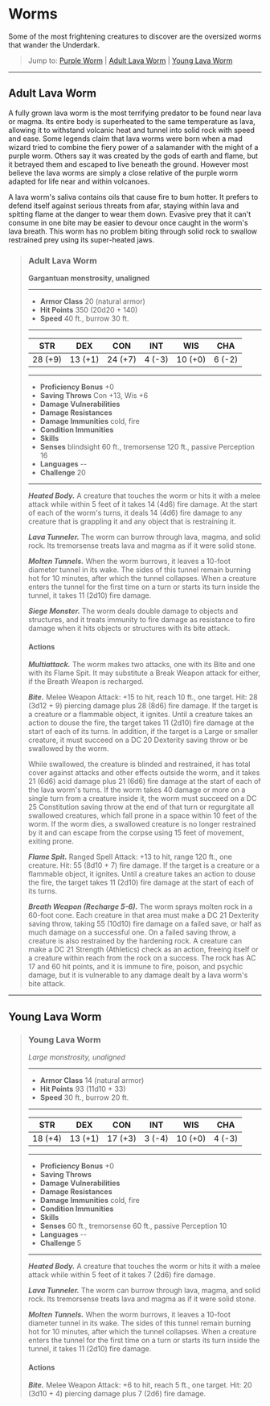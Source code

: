 # Worms
Some of the most frightening creatures to discover are the oversized worms that wander the Underdark.

> Jump to: [Purple Worm]() | [Adult Lava Worm](#adult-lava-worm) | [Young Lava Worm](#young-lava-worm)

---

## Adult Lava Worm
A fully grown lava worm is the most terrifying predator to be found near lava or magma. Its entire body is superheated to the same temperature as lava, allowing it to withstand volcanic heat and tunnel into solid rock with speed and ease. Some legends claim that lava worms were born when a mad wizard tried to combine the fiery power of a salamander with the might of a purple worm. Others say it was created by the gods of earth and flame, but it betrayed them and escaped to live beneath the ground. However most believe the lava worms are simply a close relative of the purple worm adapted for life near and within volcanoes.

A lava worm's saliva contains oils that cause fire to bum hotter. It prefers to defend itself against serious threats from afar, staying within lava and spitting flame at the danger to wear them down. Evasive prey that it can't consume in one bite may be easier to devour once caught in the worm's lava breath. This worm has no problem biting through solid rock to swallow restrained prey using its super-heated jaws.

>### Adult Lava Worm
>**Gargantuan monstrosity, unaligned**
>___
>- **Armor Class** 20 (natural armor)
>- **Hit Points** 350 (20d20 + 140)
>- **Speed** 40 ft., burrow 30 ft.
>___
>|**STR**|**DEX**|**CON**|**INT**|**WIS**|**CHA**|
>|:---:|:---:|:---:|:---:|:---:|:---:|
>|28 (+9)|13 (+1)|24 (+7)|4 (-3)|10 (+0)|6 (-2)|
>
>___
>- **Proficiency Bonus** +0
>- **Saving Throws** Con +13, Wis +6
>- **Damage Vulnerabilities** 
>- **Damage Resistances** 
>- **Damage Immunities** cold, fire
>- **Condition Immunities** 
>- **Skills** 
>- **Senses** blindsight 60 ft., tremorsense 120 ft., passive Perception 16
>- **Languages** --
>- **Challenge** 20
>___
>***Heated Body.*** A creature that touches the worm or hits it with a melee attack while within 5 feet of it takes 14 (4d6) fire damage. At the start of each of the worm's turns, it deals 14 (4d6) fire damage to any creature that is grappling it and any object that is restraining it.
>
>***Lava Tunneler.*** The worm can burrow through lava, magma, and solid rock. Its tremorsense treats lava and magma as if it were solid stone.
>
>***Molten Tunnels.*** When the worm burrows, it leaves a 10-foot diameter tunnel in its wake. The sides of this tunnel remain burning hot for 10 minutes, after which the tunnel collapses. When a creature enters the tunnel for the first time on a turn or starts its turn inside the tunnel, it takes 11 (2d10) fire damage.
>
>***Siege Monster.*** The worm deals double damage to objects and structures, and it treats immunity to fire damage as resistance to fire damage when it hits objects or structures with its bite attack.
>
>#### Actions
>***Multiattack.*** The worm makes two attacks, one with its Bite and one with its Flame Spit. It may substitute a Break Weapon attack for either, if the Breath Weapon is recharged.
>
>***Bite.*** Melee Weapon Attack: +15 to hit, reach 10 ft., one target. Hit: 28 (3d12 + 9) piercing damage plus 28 (8d6) fire damage. If the target is a creature or a flammable object, it ignites. Until a creature takes an action to douse the fire, the target takes 11 (2d10) fire damage at the start of each of its turns. In addition, if the target is a Large or smaller creature, it must succeed on a DC 20 Dexterity saving throw or be swallowed by the worm. 
>
>While swallowed, the creature is blinded and restrained, it has total cover against attacks and other effects outside the worm, and it takes 21 (6d6) acid damage plus 21 (6d6) fire damage at the start of each of the lava worm's turns. If the worm takes 40 damage or more on a single turn from a creature inside it, the worm must succeed on a DC 25 Constitution saving throw at the end of that turn or regurgitate all swallowed creatures, which fall prone in a space within 10 feet of the worm. If the worm dies, a swallowed creature is no longer restrained by it and can escape from the corpse using 15 feet of movement, exiting prone.
>
>***Flame Spit.*** Ranged Spell Attack: +13 to hit, range 120 ft., one creature. Hit: 55 (8d10 + 7) fire damage. If the target is a creature or a flammable object, it ignites. Until a creature takes an action to douse the fire, the target takes 11 (2d10) fire damage at the start of each of its turns.
>
>***Breath Weapon (Recharge 5-6).*** The worm sprays molten rock in a 60-foot cone. Each creature in that area must make a DC 21 Dexterity saving throw, taking 55 (10d10) fire damage on a failed save, or half as much damage on a successful one. On a failed saving throw, a creature is also restrained by the hardening rock. A creature can make a DC 21 Strength (Athletics) check as an action, freeing itself or a creature within reach from the rock on a success. The rock has AC 17 and 60 hit points, and it is immune to fire, poison, and psychic damage, but it is vulnerable to any damage dealt by a lava worm's bite attack.

---

## Young Lava Worm

>### Young Lava Worm
>*Large monstrosity, unaligned*
>___
>- **Armor Class** 14 (natural armor)
>- **Hit Points** 93 (11d10 + 33)
>- **Speed** 30 ft., burrow 20 ft.
>___
>|**STR**|**DEX**|**CON**|**INT**|**WIS**|**CHA**|
>|:---:|:---:|:---:|:---:|:---:|:---:|
>|18 (+4)|13 (+1)|17 (+3)|3 (-4)|10 (+0)|4 (-3)|
>
>___
>- **Proficiency Bonus** +0
>- **Saving Throws** 
>- **Damage Vulnerabilities** 
>- **Damage Resistances** 
>- **Damage Immunities** cold, fire
>- **Condition Immunities** 
>- **Skills** 
>- **Senses** 60 ft., tremorsense 60 ft., passive Perception 10
>- **Languages** --
>- **Challenge** 5
>___
>***Heated Body.*** A creature that touches the worm or hits it with a melee attack while within 5 feet of it takes 7 (2d6) fire damage.
>
>***Lava Tunneler.*** The worm can burrow through lava, magma, and solid rock. Its tremorsense treats lava and magma as if it were solid stone.
>
>***Molten Tunnels.*** When the worm burrows, it leaves a 10-foot diameter tunnel in its wake. The sides of this tunnel remain burning hot for 10 minutes, after which the tunnel collapses. When a creature enters the tunnel for the first time on a turn or starts its turn inside the tunnel, it takes 11 (2d10) fire damage.
>
>#### Actions
>***Bite.*** Melee Weapon Attack: +6 to hit, reach 5 ft., one target. Hit: 20 (3d10 + 4) piercing damage plus 7 (2d6) fire damage.
